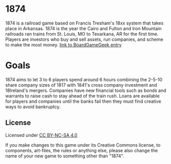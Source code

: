 # 1874
1874 is a railroad game based on Francis Tresham's 18xx system that takes place in Arkansas.
1874 is the year the Cairo and Fulton and Iron Mountain railroads ran trains from St. Louis, MO to Texarkana, AR for the first time.
Players are investors who buy and sell assets, run companies, and scheme to make the most money.
[link to BoardGameGeek entry](https://boardgamegeek.com/boardgame/400781/1874)
# Goals
1874 aims to let 3 to 6 players spend around 6 hours combining the 2-5-10 share company sizes of 1817 with 1841's cross company investment and 18Ireland's mergers.
Companies have new financial tools such as bonds and warrants to raise cash to stay ahead of the train rush.
Loans are available for players and companies until the banks fail then they must find creative ways to avoid bankruptcy.
## License
Licensed under [CC BY-NC-SA 4.0](https://creativecommons.org/licenses/by-nc-sa/4.0/)

If you make changes to this game under its Creative Commons license,
to components, art-files, the rules or anything else, please also
change the name of your new game to something other than "1874".